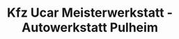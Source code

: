 ---
title: "Kfz Ucar Meisterwerkstatt - Autowerkstatt Pulheim"
url: /pulheim/kfz-ucar-meisterwerkstatt-autowerkstatt-pulheim/
shop: Autowerkstatt
---